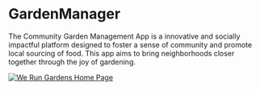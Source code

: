 # GardenManager
The Community Garden Management App is a innovative and socially impactful platform designed to foster a sense of community and promote local sourcing of food. This app aims to bring neighborhoods closer together through the joy of gardening.




<a href="https://brianrod92.github.io/gardenManagerProject.html">
<img src="Garden Manager Demo/Home - We Run Gardens.png" alt="We Run Gardens Home Page">
</a>
